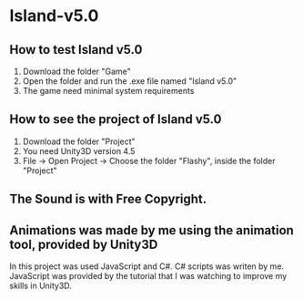 # Island-v5.0

## How to test Island v5.0
1. Download the folder "Game"
2. Open the folder and run the .exe file named "Island v5.0"
3. The game need minimal system requirements

## How to see the project of Island v5.0
1. Download the folder "Project"
2. You need Unity3D version 4.5
3. File -> Open Project -> Choose the folder "Flashy", inside the folder "Project"

## The Sound is with Free Copyright.
## Animations was made by me using the animation tool, provided by Unity3D

In this project was used JavaScript and C#. C# scripts was writen by me. JavaScript was provided by the tutorial that I was watching to improve my skills in Unity3D.
